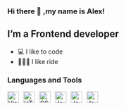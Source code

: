 ### Hi there 👋 ,my name is Alex! 


## I’m a Frontend developer
- 💻 I like to code
- 🚴🏼‍♂️ I likе ride


### Languages and Tools
<img style="margin-right:10px" align="left" alt="Visual Studio Code" width="26px" src="https://linuxvsem.ru/wp-content/uploads/2019/11/1200px-Visual_Studio_Code_1.35_icon.svg_.png" />
<img style="margin-right:10px" align="left" alt="HTML5" width="26px" src="https://www.prowebtechnos.com/wp-content/uploads/2019/08/html5.svg" />
<img style="margin-right:10px" align="left" alt="CSS3" width="26px" src="https://www.pinclipart.com/picdir/big/255-2555215_social-media-icons-css3-icon-hover-effects-html.png" />
<!-- <img style="margin-right:10px" align="left" alt="sass" width="26px" src="https://img.icons8.com/color/452/sass.png" /> -->
<img style="margin-right:10px" align="left" alt="JavaScript" width="26px" src="https://upload.wikimedia.org/wikipedia/commons/thumb/9/99/Unofficial_JavaScript_logo_2.svg/1024px-Unofficial_JavaScript_logo_2.svg.png" />
<img style="margin-right:10px" align="left" alt="JavaScript" width="26px" src="https://avatars.mds.yandex.net/get-zen_doc/1645803/pub_5f5b0d7a8279b409461eaa29_5f5b0ebbd5e15d30de6dabab/scale_1200"/>
<img style="margin-right:10px" align="left" alt="JavaScript" width="26px" src="https://offers-api.agregatoreat.ru/api/file/1cab61f9-3208-4568-8894-6988a026f49d" />




[vk]: https://vk.com/alex_webworks